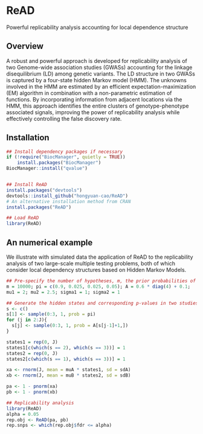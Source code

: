 # ReAD
 Powerful replicability analysis accounting for local dependence structure

## Overview

A robust and powerful approach is developed for replicability analysis of two Genome-wide association studies (GWASs) accounting for the linkage disequilibrium (LD) among genetic variants. The LD structure in two GWASs is captured by a four-state hidden Markov model (HMM). The unknowns involved in the HMM are estimated by an efficient expectation-maximization (EM) algorithm in combination with a non-parametric estimation of functions. By incorporating information from adjacent locations via the HMM, this approach identifies the entire clusters of genotype-phenotype associated signals, improving the power of replicability analysis while effectively controlling the false discovery rate.

## Installation

```R
## Install dependency packages if necessary
if (!require("BiocManager", quietly = TRUE))
    install.packages("BiocManager")
BiocManager::install("qvalue")


## Install ReAD
install.packages("devtools")
devtools::install_github("hongyuan-cao/ReAD")
# An alternative installation method from CRAN
install.packages("ReAD")

## Load ReAD
library(ReAD)
```

## An numerical example

We illustrate with simulated data the application of ReAD to the replicability analysis of two large-scale multiple testing problems, both of which consider local dependency structures based on Hidden Markov Models.

```R
## Pre-specify the number of hypotheses, m, the prior probabilities of the joint hidden states, pi, the transition matrix, A, and the alternative settings
m = 10000; pi = c(0.9, 0.025, 0.025, 0.05); A = 0.6 * diag(4) + 0.1;
mu1 = 2; mu2 = 2.5; sigma1 = 1; sigma2 = 1

## Generate the hidden states and corresponding p-values in two studies based on a four-state hidden Markov model
s <- c()
s[1] <- sample(0:3, 1, prob = pi)
for (j in 2:J){
  s[j] <- sample(0:3, 1, prob = A[s[j-1]+1,])
}

states1 = rep(0, J)
states1[c(which(s == 2), which(s == 3))] = 1
states2 = rep(0, J)
states2[c(which(s == 1), which(s == 3))] = 1

xa <- rnorm(J, mean = muA * states1, sd = sdA)
xb <- rnorm(J, mean = muB * states2, sd = sdB)

pa <- 1 - pnorm(xa)
pb <- 1 - pnorm(xb)

## Replicability analysis
library(ReAD)
alpha = 0.05
rep.obj <- ReAD(pa, pb)
rep.snps <- which(rep.obj$fdr <= alpha)
```

